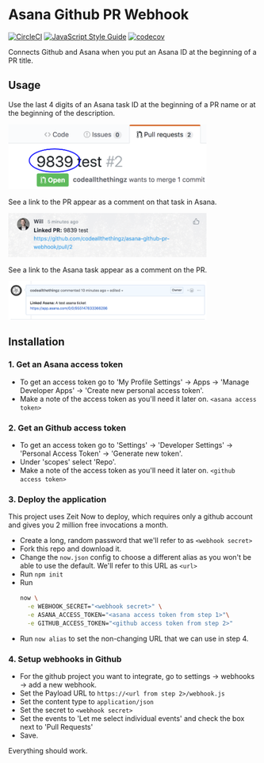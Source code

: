 # Asana Github PR Webhook

[![CircleCI](https://circleci.com/gh/codeallthethingz/asana-github-pr-webhook/tree/master.svg?style=svg)](https://circleci.com/gh/codeallthethingz/asana-github-pr-webhook/tree/master)
[![JavaScript Style Guide](https://img.shields.io/badge/code_style-standard-brightgreen.svg)](https://standardjs.com)
[![codecov](https://codecov.io/gh/codeallthethingz/asana-github-pr-webhook/branch/master/graph/badge.svg)](https://codecov.io/gh/codeallthethingz/asana-github-pr-webhook)

Connects Github and Asana when you put an Asana ID at the beginning of a PR title.

## Usage

Use the last 4 digits of an Asana task ID at the beginning of a PR name or at the beginning of the description.

<kbd><img src="img/screen1.png" width="400px"></kbd>

See a link to the PR appear as a comment on that task in Asana.

<kbd><img src="img/screen2.png" width="400px"><kbd>

See a link to the Asana task appear as a comment on the PR.

<kbd><img src="img/screen3.png" width="400px"></kbd>

## Installation

### 1. Get an Asana access token

- To get an access token go to 'My Profile Settings' -> Apps -> 'Manage Developer Apps' -> 'Create new personal access token'.
- Make a note of the access token as you'll need it later on. `<asana access token>`

### 2. Get an Github access token

- To get an access token go to 'Settings' -> 'Developer Settings' -> 'Personal Access Token' -> 'Generate new token'.
- Under 'scopes' select 'Repo'.
- Make a note of the access token as you'll need it later on. `<github access token>`

### 3. Deploy the application

This project uses Zeit Now to deploy, which requires only a github account and gives you 2 million free invocations a month.

- Create a long, random password that we'll refer to as `<webhook secret>`
- Fork this repo and download it.
- Change the `now.json` config to choose a different alias as you won't be able to use the default.  We'll refer to this URL as `<url>`
- Run `npm init`
- Run 
    ```bash
    now \
      -e WEBHOOK_SECRET="<webhook secret>" \
      -e ASANA_ACCESS_TOKEN="<asana access token from step 1>"\
      -e GITHUB_ACCESS_TOKEN="<github access token from step 2>"
    ```
- Run `now alias` to set the non-changing URL that we can use in step 4.

### 4. Setup webhooks in Github

- For the github project you want to integrate, go to settings -> webhooks -> add a new webhook.
- Set the Payload URL to `https://<url from step 2>/webhook.js`
- Set the content type to `application/json`
- Set the secret to `<webhook secret>`
- Set the events to 'Let me select individual events' and check the box next to 'Pull Requests'
- Save.

Everything should work.
